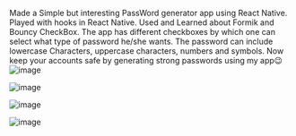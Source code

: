 Made a Simple but interesting PassWord generator app using React Native.
Played with hooks in React Native.
Used and Learned about Formik and Bouncy CheckBox.
The app has different checkboxes by which one can select what type of password he/she wants. The password can include lowercase Characters, uppercase characters, numbers and symbols.
Now keep your accounts safe by generating strong passwords using my app😉
![image](https://github.com/Iron-Thunder/PassWordGenerator/assets/103611908/b4e6ad02-0820-498a-bfc3-5b0de9acbd64)

![image](https://github.com/Iron-Thunder/PassWordGenerator/assets/103611908/83b0b6a9-9ee9-4a7a-9cc3-62e1c6fbacc0)

![image](https://github.com/Iron-Thunder/PassWordGenerator/assets/103611908/1a9037a4-714d-41d9-8611-c0038ad6625f)

![image](https://github.com/Iron-Thunder/PassWordGenerator/assets/103611908/caddda82-0c2f-4ded-926d-f1e59d27f154)





